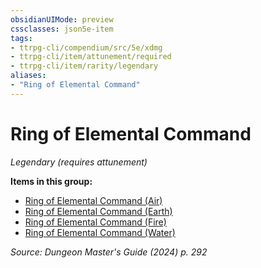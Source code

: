 ```yaml
---
obsidianUIMode: preview
cssclasses: json5e-item
tags:
- ttrpg-cli/compendium/src/5e/xdmg
- ttrpg-cli/item/attunement/required
- ttrpg-cli/item/rarity/legendary
aliases: 
- "Ring of Elemental Command"
---
```

# Ring of Elemental Command
*Legendary (requires attunement)*  



**Items in this group:**

- [Ring of Elemental Command (Air)](3-Compendium/items/ring-of-elemental-command-air-xdmg.md)
- [Ring of Elemental Command (Earth)](3-Compendium/items/ring-of-elemental-command-earth-xdmg.md)
- [Ring of Elemental Command (Fire)](3-Compendium/items/ring-of-elemental-command-fire-xdmg.md)
- [Ring of Elemental Command (Water)](3-Compendium/items/ring-of-elemental-command-water-xdmg.md)

*Source: Dungeon Master's Guide (2024) p. 292*